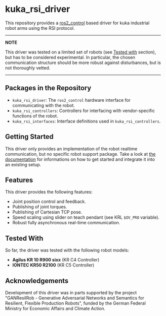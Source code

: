 # kuka_rsi_driver

This repository provides a [ros2_control](https://control.ros.org) based driver for kuka industrial
robot arms using the RSI protocol.

---
**NOTE**

This driver was tested on a limited set of robots (see [Tested with](#tested-with) section), but has to be considered experimental. In particular, the chosen communication structure should be more robust against disturbances, but is not thoroughly vetted.

---

## Packages in the Repository

  - `kuka_rsi_driver`: The `ros2_control` hardware interface for communicating with the robot.
  - `kuka_rsi_controllers`: Controllers for interfacing with vendor-specific functions of the robot.
  - `kuka_rsi_interfaces`: Interface definitions used in `kuka_rsi_controllers`.

## Getting Started

This driver only provides an implementation of the robot realtime communication, but no specific robot support package. Take a look at [the documentation](kuka_rsi_driver/doc/index.rst) for informations on how to get started and integrate it into an existing setup.

## Features

This driver provides the following features:
- Joint position control and feedback.
- Publishing of joint torques.
- Publishing of Cartesian TCP pose.
- Speed scaling using slider on teach pendant (see KRL `$OV_PRO` variable).
- Robust fully asynchronous real-time communication.

## Tested With

So far, the driver was tested with the following robot models:
* **Agilus KR 10 R900 sixx** (KR C4 Controller)
* **IONTEC KR50 R2100** (KR C5 Controller)

## Acknowledgements

Development of this driver was in parts supported by the project "GANResilRob - Generative Adversarial Networks and Semantics for Resilient, Flexible Production Robots", funded by the German Federal Ministry for Economic Affairs and Climate Action.
